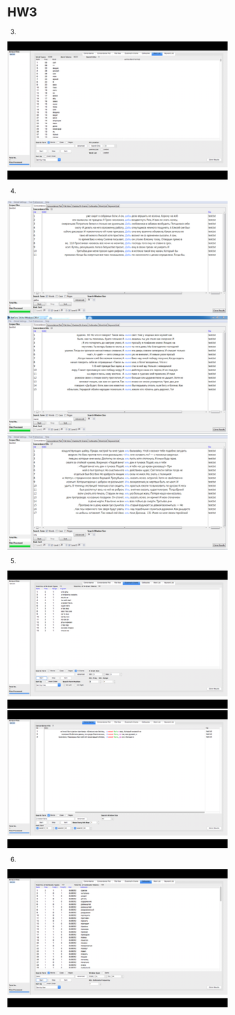# HW3

3)
![](3.png)

4)
![](4.1.png)
![](4.2.png)
![](4.3.png)

5)
![](5.1.png)
![](5.2.png)

6)
![](6.png)
